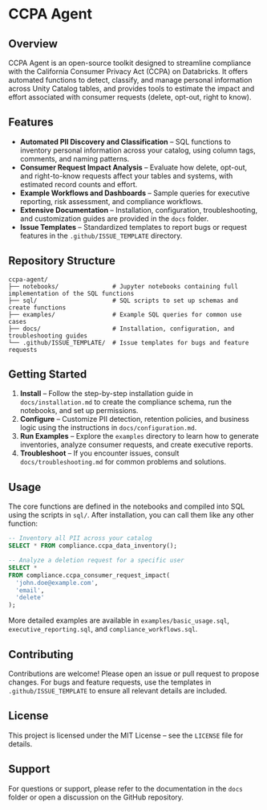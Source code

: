 # CCPA Agent

## Overview

CCPA Agent is an open-source toolkit designed to streamline compliance with the California Consumer Privacy Act (CCPA) on Databricks. It offers automated functions to detect, classify, and manage personal information across Unity Catalog tables, and provides tools to estimate the impact and effort associated with consumer requests (delete, opt-out, right to know).

## Features

- **Automated PII Discovery and Classification** – SQL functions to inventory personal information across your catalog, using column tags, comments, and naming patterns.
- **Consumer Request Impact Analysis** – Evaluate how delete, opt-out, and right-to-know requests affect your tables and systems, with estimated record counts and effort.
- **Example Workflows and Dashboards** – Sample queries for executive reporting, risk assessment, and compliance workflows.
- **Extensive Documentation** – Installation, configuration, troubleshooting, and customization guides are provided in the `docs` folder.
- **Issue Templates** – Standardized templates to report bugs or request features in the `.github/ISSUE_TEMPLATE` directory.

## Repository Structure

```
ccpa-agent/
├── notebooks/               # Jupyter notebooks containing full implementation of the SQL functions
├── sql/                     # SQL scripts to set up schemas and create functions
├── examples/                # Example SQL queries for common use cases
├── docs/                    # Installation, configuration, and troubleshooting guides
└── .github/ISSUE_TEMPLATE/  # Issue templates for bugs and feature requests
```

## Getting Started

1. **Install** – Follow the step-by-step installation guide in `docs/installation.md` to create the compliance schema, run the notebooks, and set up permissions.
2. **Configure** – Customize PII detection, retention policies, and business logic using the instructions in `docs/configuration.md`.
3. **Run Examples** – Explore the `examples` directory to learn how to generate inventories, analyze consumer requests, and create executive reports.
4. **Troubleshoot** – If you encounter issues, consult `docs/troubleshooting.md` for common problems and solutions.

## Usage

The core functions are defined in the notebooks and compiled into SQL using the scripts in `sql/`. After installation, you can call them like any other function:

```sql
-- Inventory all PII across your catalog
SELECT * FROM compliance.ccpa_data_inventory();

-- Analyze a deletion request for a specific user
SELECT * 
FROM compliance.ccpa_consumer_request_impact(
  'john.doe@example.com',
  'email',
  'delete'
);
```

More detailed examples are available in `examples/basic_usage.sql`, `executive_reporting.sql`, and `compliance_workflows.sql`.

## Contributing

Contributions are welcome! Please open an issue or pull request to propose changes. For bugs and feature requests, use the templates in `.github/ISSUE_TEMPLATE` to ensure all relevant details are included.

## License

This project is licensed under the MIT License – see the `LICENSE` file for details.

## Support

For questions or support, please refer to the documentation in the `docs` folder or open a discussion on the GitHub repository.
